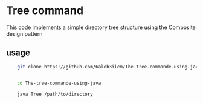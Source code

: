
# Tree command 

This code implements a simple directory tree structure using the Composite design pattern

## usage 

```  bash
    git clone https://github.com/6aleb3ilem/The-tree-commande-using-java.git


    cd The-tree-commande-using-java 

    java Tree /path/to/directory
```
